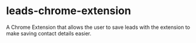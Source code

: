 # leads-chrome-extension
A Chrome Extension that allows the user to save leads with the extension to make saving contact details easier.

